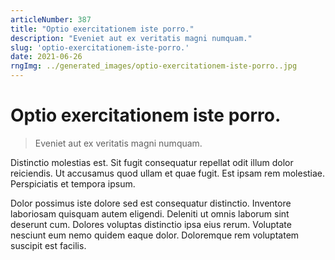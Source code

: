 ```yaml
---
articleNumber: 387
title: "Optio exercitationem iste porro."
description: "Eveniet aut ex veritatis magni numquam."
slug: 'optio-exercitationem-iste-porro.'
date: 2021-06-26
rngImg: ../generated_images/optio-exercitationem-iste-porro..jpg
---
```


# Optio exercitationem iste porro.

> Eveniet aut ex veritatis magni numquam.

Distinctio molestias est. Sit fugit consequatur repellat odit illum dolor reiciendis. Ut accusamus quod ullam et quae fugit. Est ipsam rem molestiae. Perspiciatis et tempora ipsum.
 Dolor possimus iste dolore sed est consequatur distinctio. Inventore laboriosam quisquam autem eligendi. Deleniti ut omnis laborum sint deserunt cum. Dolores voluptas distinctio ipsa eius rerum. Voluptate nesciunt eum nemo quidem eaque dolor. Doloremque rem voluptatem suscipit est facilis.
